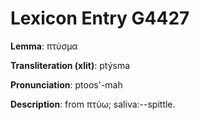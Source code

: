 # Lexicon Entry G4427

**Lemma**: πτύσμα

**Transliteration (xlit)**: ptýsma

**Pronunciation**: ptoos'-mah

**Description**:
from πτύω; saliva:--spittle.

